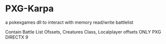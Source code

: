 # PXG-Karpa
 a pokexgames dll to interact with memory read/write battlelist
 
 
 Contain Battle List Ofssets, Creatures Class, Localplayer offsets ONLY PXG DIRECTX 9  
